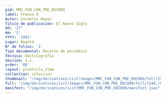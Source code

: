 ```yaml
---
pid: MMC_FUN_CON_PRE_DOC009
label: Prensa 9
Autor: Cornelio Reyes
Título de publicación: El Nuevo Siglo
dd: '27'
mm: '2'
YYYY: '1991'
Lugar: Bogotá
N° de folios: '1'
Tipo documental: Recorte de periódico
Técnica: Dactilografía
Sección: s.i.
order: '08'
layout: plantilla_item
collection: coleccion
thumbnail: "/img/derivatives/iiif/images/MMC_FUN_CON_PRE_DOC009/full/250,/0/default.jpg"
full: "/img/derivatives/iiif/images/MMC_FUN_CON_PRE_DOC009/full/1140,/0/default.jpg"
manifest: "/img/derivatives/iiif/MMC_FUN_CON_PRE_DOC009/manifest.json"
---
```

